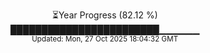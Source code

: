 <p align="center">
⏳Year Progress (82.12 %)<br>
████████████████████████▁▁▁▁▁▁ <br>
<sub>Updated: Mon, 27 Oct 2025 18:04:32 GMT</sub>
</p>

